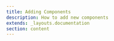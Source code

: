 ```yaml
---
title: Adding Components
description: How to add new components
extends: _layouts.documentation
section: content
---
```


